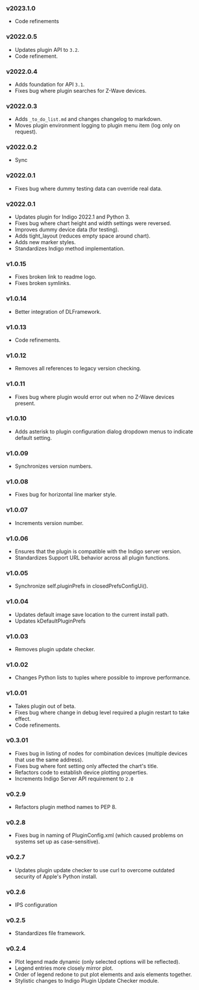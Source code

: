 ### v2023.1.0
- Code refinements

### v2022.0.5
- Updates plugin API to `3.2`.
- Code refinement.

### v2022.0.4
- Adds foundation for API `3.1`.
- Fixes bug where plugin searches for Z-Wave devices.

### v2022.0.3
- Adds `_to_do_list.md` and changes changelog to markdown.
- Moves plugin environment logging to plugin menu item (log only on request).

### v2022.0.2
- Sync

### v2022.0.1
- Fixes bug where dummy testing data can override real data.

### v2022.0.1
- Updates plugin for Indigo 2022.1 and Python 3.
- Fixes bug where chart height and width settings were reversed.
- Improves dummy device data (for testing).
- Adds tight_layout (reduces empty space around chart).
- Adds new marker styles.
- Standardizes Indigo method implementation.

### v1.0.15
- Fixes broken link to readme logo.
- Fixes broken symlinks.

### v1.0.14
- Better integration of DLFramework.

### v1.0.13
- Code refinements.

### v1.0.12
- Removes all references to legacy version checking.

### v1.0.11
- Fixes bug where plugin would error out when no Z-Wave devices present.

### v1.0.10
- Adds asterisk to plugin configuration dialog dropdown menus to indicate default setting.

### v1.0.09
- Synchronizes version numbers.

### v1.0.08
- Fixes bug for horizontal line marker style.

### v1.0.07
- Increments version number.

### v1.0.06
- Ensures that the plugin is compatible with the Indigo server version.
- Standardizes Support URL behavior across all plugin functions.

### v1.0.05
- Synchronize self.pluginPrefs in closedPrefsConfigUi().

### v1.0.04
- Updates default image save location to the current install path.
- Updates kDefaultPluginPrefs

### v1.0.03
- Removes plugin update checker.

### v1.0.02
- Changes Python lists to tuples where possible to improve performance.

### v1.0.01
- Takes plugin out of beta.
- Fixes bug where change in debug level required a plugin restart to take effect.
- Code refinements.

### v0.3.01
- Fixes bug in listing of nodes for combination devices (multiple devices that use the same address).
- Fixes bug where font setting only affected the chart's title.
- Refactors code to establish device plotting properties.
- Increments Indigo Server API requirement to `2.0`

### v0.2.9
- Refactors plugin method names to PEP 8.

### v0.2.8
- Fixes bug in naming of PluginConfig.xml (which caused problems on systems set up as case-sensitive).

### v0.2.7
- Updates plugin update checker to use curl to overcome outdated security of Apple's Python install.

### v0.2.6
- IPS configuration

### v0.2.5
- Standardizes file framework.

### v0.2.4
- Plot legend made dynamic (only selected options will be reflected).
- Legend entries more closely mirror plot.
- Order of legend redone to put plot elements and axis elements together.
- Stylistic changes to Indigo Plugin Update Checker module.
